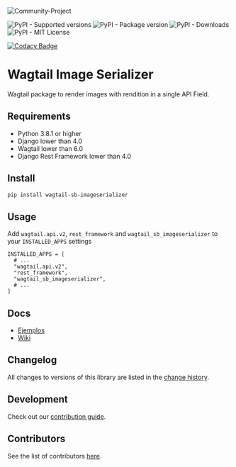 ![Community-Project](https://gitlab.com/softbutterfly/open-source/open-source-office/-/raw/master/banners/softbutterfly-open-source--banner--community-project.png)

![PyPI - Supported versions](https://img.shields.io/pypi/pyversions/wagtail-sb-imageserializer)
![PyPI - Package version](https://img.shields.io/pypi/v/wagtail-sb-imageserializer)
![PyPI - Downloads](https://img.shields.io/pypi/dm/wagtail-sb-imageserializer)
![PyPI - MIT License](https://img.shields.io/pypi/l/wagtail-sb-imageserializer)

[![Codacy Badge](https://app.codacy.com/project/badge/Grade/329484ea99434c708f5c8dbd611f3d35)](https://app.codacy.com/gl/softbutterfly/wagtail-sb-imageserializer/dashboard?utm_source=gl&utm_medium=referral&utm_content=&utm_campaign=Badge_grade)

# Wagtail Image Serializer

Wagtail package to render images with rendition in a single API Field.

## Requirements

- Python 3.8.1 or higher
- Django lower than 4.0
- Wagtail lower than 6.0
- Django Rest Framework lower than 4.0

## Install

```bash
pip install wagtail-sb-imageserializer
```

## Usage

Add `wagtail.api.v2`, `rest_framework` and `wagtail_sb_imageserializer` to your `INSTALLED_APPS` settings

```
INSTALLED_APPS = [
  # ...
  "wagtail.api.v2",
  "rest_framework",
  "wagtail_sb_imageserializer",
  # ...
]
```

## Docs

- [Ejemplos](https://gitlab.com/softbutterfly/open-source/wagtail-sb-imageserializer/-/wikis)
- [Wiki](https://gitlab.com/softbutterfly/open-source/wagtail-sb-imageserializer/-/wikis)

## Changelog

All changes to versions of this library are listed in the [change history](CHANGELOG.md).

## Development

Check out our [contribution guide](CONTRIBUTING.md).

## Contributors

See the list of contributors [here](https://gitlab.com/softbutterfly/open-source/wagtail-sb-imageserializer/-/graphs/develop).
